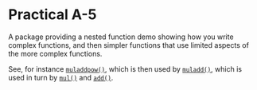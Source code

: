 # Practical A-5

A package providing a nested function demo showing how you write complex functions, and then simpler functions that use limited aspects
of the more complex functions.

See, for instance [`muladdpow()`](R/muladdpow.R), which is then used by [`muladd()`](R/muladd.R), which is used in turn by
[`mul()`](R/mul.R) and [`add()`](R/add.R).
